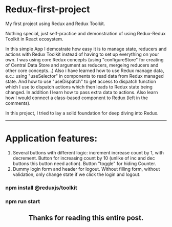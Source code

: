 # Redux-first-project

My first project using Redux and Redux Toolkit.

Nothing special, just self-practice and demonstration of using Redux-Redux Toolkit in React ecosystem.

In this simple App I demostrate how easy it is to manage state, reducers and actions with Redux Toolkit instead of having to set up everything on your own.
I was using core Redux concepts (using "configureStore" for creating of Central Data Store and argument as reducers, mergeing reducers and other core concepts...)
Also i have learned how to use Redux manage data, e.c.: using "useSelector" in components to read data from Redux managed state.
And how to use "useDispatch" to get access to dispatch function which I use to dispatch actions which then leads to Redux state being changed.
In addition I learn how to pass extra data to actions.
Also learn how I would connect a class-based component to Redux (left in the comments).

In this project, I tried to lay a solid foundation for deep diving into Redux.

------------------------------
# Application features: 
1. Several buttons with different logic: increment increase count by 1, with decrement. Button for increasing count by 10 (unlike of inc and dec buttons this button need action). Button "toggle" for hiding Counter.
2. Dummy login form and header for logout. Without filling form, without validation, only change state if we click the login and logout.

<h3>npm install @reduxjs/toolkit</h3>
<h3>npm run start</h3>

<h2 align="center">Thanks for reading this entire post.<h2>
